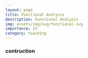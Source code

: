 ```yaml
---
layout: page
title: Functional Analysis
description: Functional Analysis
img: assets/img/svg/functional.svg
importance: 13
category: teaching
---
```


### contruction
